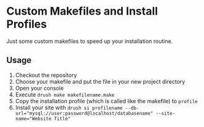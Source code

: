 # Custom Makefiles and Install Profiles

Just some custom makefiles to speed up your installation routine. 

## Usage

1. Checkout the repository
2. Choose your makefile and put the file in your new project directory
3. Open your console 
4. Execute `drush make makefilename.make`
5. Copy the installation profile (which is called like the makefile) to `profile`
5. Install your site with `drush si profilename --db-url="mysql://user:password@localhost/databasename" --site-name="Website Title"`
